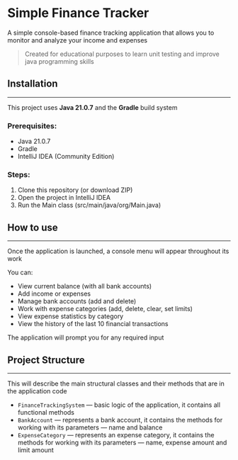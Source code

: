 # Simple Finance Tracker
A simple console-based finance tracking application that allows you to monitor and analyze your income and expenses


> Created for educational purposes to learn unit testing and improve java programming skills

## Installation

---
This project uses **Java 21.0.7** and the **Gradle** build system

### Prerequisites:
- Java 21.0.7
- Gradle
- IntelliJ IDEA (Community Edition)

### Steps:
1. Clone this repository (or download ZIP)
2. Open the project in IntelliJ IDEA
3. Run the Main class (src/main/java/org/Main.java)

## How to use

---

Once the application is launched, a console menu will appear throughout its work

You can:
- View current balance (with all bank accounts)
- Add income or expenses
- Manage bank accounts (add and delete)
- Work with expense categories (add, delete, clear, set limits)
- View expense statistics by category
- View the history of the last 10 financial transactions

The application will prompt you for any required input

## Project Structure

---

This will describe the main structural classes and their methods that are in the application code

- `FinanceTrackingSystem` — basic logic of the application, it contains all functional methods
- `BankAccount` — represents a bank account, it contains the methods for working with its parameters — name and balance
- `ExpenseCategory` — represents an expense category, it contains the methods for working with its parameters — name, expense amount and limit amount


